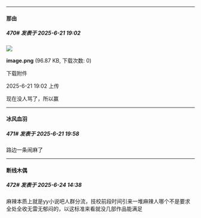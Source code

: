 ﻿
*****

####  那由  
##### 470#       发表于 2025-6-21 19:02

<img src="https://img.stage1st.com/forum/202506/21/190212iinx5nrf2421ng1p.png" referrerpolicy="no-referrer">

<strong>image.png</strong> (96.87 KB, 下载次数: 0)

下载附件

2025-6-21 19:02 上传

现在没人骂了，所以赢


*****

####  冰风血羽  
##### 471#       发表于 2025-6-21 19:58

路边一条闹麻了


*****

####  断线木偶  
##### 472#       发表于 2025-6-24 14:38

麻辣本质上就是yy小说吧人群分流，技校前段时间引来一堆麻辣人哪个不是要求全处全收无雷无郁闷的，以这标准来看就没几部作品能满足

